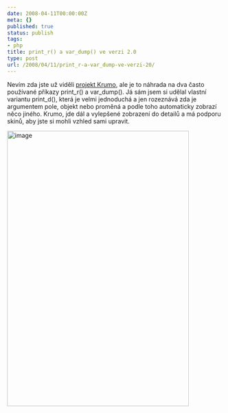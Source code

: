 ```yaml
---
date: 2008-04-11T00:00:00Z
meta: {}
published: true
status: publish
tags:
- php
title: print_r() a var_dump() ve verzi 2.0
type: post
url: /2008/04/11/print_r-a-var_dump-ve-verzi-20/
---
```


<p>Nevím zda jste už viděli <a href="https://krumo.sourceforge.net/">projekt Krumo</a>, ale je to náhrada na dva často používané příkazy print_r() a var_dump(). Já sám jsem si udělal vlastní variantu print_d(), která je velmi jednoduchá a jen rozeznává zda je argumentem pole, objekt nebo proměná a podle toho automaticky zobrazí něco jiného. Krumo, jde dál a vylepšené zobrazení do detailů a má podporu skinů, aby jste si mohli vzhled sami upravit. </p> <p><a href="https://blog.prskavec.net/wp-content/uploads/2008/04/image2.png"><img style="border-right: 0px; border-top: 0px; border-left: 0px; border-bottom: 0px" border="0" alt="image" src="https://blog.prskavec.net/wp-content/uploads/2008/04/image-thumb.png" width="423" height="639"/></a></p>

